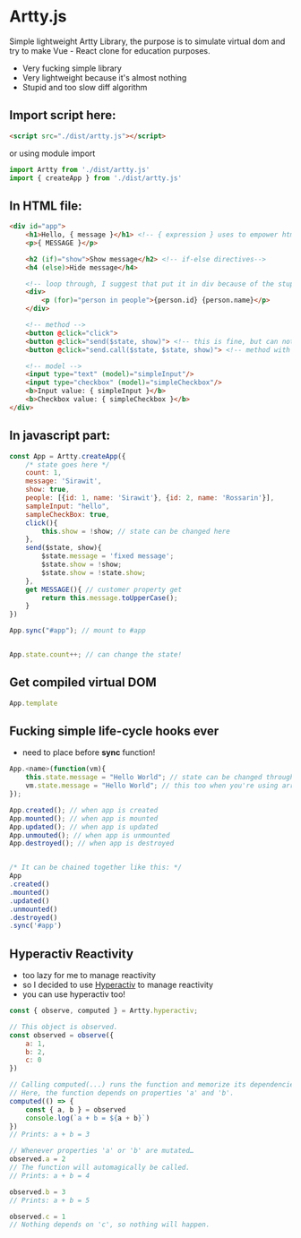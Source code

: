 # Artty.js
Simple lightweight Artty Library, the purpose is to simulate virtual dom and try to make Vue - React clone for education purposes.
- Very fucking simple library
- Very lightweight because it's almost nothing
- Stupid and too slow diff algorithm
## Import script here:
```html
<script src="./dist/artty.js"></script>
```
or using module import
```js
import Artty from './dist/artty.js'
import { createApp } from './dist/artty.js'
```
## In HTML file:
```html
<div id="app">
    <h1>Hello, { message }</h1> <!-- { expression } uses to empower html-->
    <p>{ MESSAGE }</p>

    <h2 (if)="show">Show message</h2> <!-- if-else directives-->
    <h4 (else)>Hide message</h4>

    <!-- loop through, I suggest that put it in div because of the stupid diff algotithm-->
    <div>
        <p (for)="person in people">{person.id} {person.name}</p>
    </div>

    <!-- method -->
    <button @click="click">
    <button @click="send($state, show)"> <!-- this is fine, but can not use 'this' as state variable--->
    <button @click="send.call($state, $state, show)"> <!-- method with state parameter and bind state to 'this' -->

    <!-- model -->
    <input type="text" (model)="simpleInput"/>
    <input type="checkbox" (model)="simpleCheckbox"/>
    <b>Input value: { simpleInput }</b>
    <b>Checkbox value: { simpleCheckbox }</b>
</div>
```

## In javascript part:
```js
const App = Artty.createApp({
    /* state goes here */
    count: 1,
    message: 'Sirawit',
    show: true,
    people: [{id: 1, name: 'Sirawit'}, {id: 2, name: 'Rossarin'}],
    sampleInput: "hello",
    sampleCheckBox: true,
    click(){
        this.show = !show; // state can be changed here
    },
    send($state, show){
        $state.message = 'fixed message';
        $state.show = !show;
        $state.show = !state.show;
    },
    get MESSAGE(){ // customer property get
        return this.message.toUpperCase();
    }
})

App.sync("#app"); // mount to #app


App.state.count++; // can change the state!
```

## Get compiled virtual DOM
```js
App.template
```


## Fucking simple life-cycle hooks ever
- need to place before **sync** function!
```js
App.<name>(function(vm){
    this.state.message = "Hello World"; // state can be changed through here
    vm.state.message = "Hello World"; // this too when you're using arrow function
});

App.created(); // when app is created
App.mounted(); // when app is mounted
App.updated(); // when app is updated
App.unmouted(); // when app is unmounted
App.destroyed(); // when app is destroyed


/* It can be chained together like this: */
App
.created()
.mounted()
.updated()
.unmounted()
.destroyed()
.sync('#app')
```


## Hyperactiv Reactivity
- too lazy for me to manage reactivity
- so I decided to use [Hyperactiv](https://github.com/elbywan/hyperactiv) to manage reactivity 
- you can use hyperactiv too!
```js
const { observe, computed } = Artty.hyperactiv;

// This object is observed.
const observed = observe({
    a: 1,
    b: 2,
    c: 0
})

// Calling computed(...) runs the function and memorize its dependencies.
// Here, the function depends on properties 'a' and 'b'.
computed(() => {
    const { a, b } = observed
    console.log(`a + b = ${a + b}`)
})
// Prints: a + b = 3

// Whenever properties 'a' or 'b' are mutated…
observed.a = 2
// The function will automagically be called.
// Prints: a + b = 4

observed.b = 3
// Prints: a + b = 5

observed.c = 1
// Nothing depends on 'c', so nothing will happen.
```